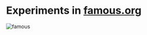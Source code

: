 # Experiments in [famous.org](http://famous.org)

![famous](http://www.ucarecdn.com/5a25ccea-8324-4367-ac36-e5b744f8799a/famousTrim.gif)
